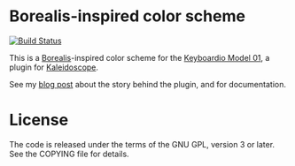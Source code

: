 # Borealis-inspired color scheme

[![Build Status][travis:image]][travis:status]

 [travis:image]: https://travis-ci.org/algernon/Kaleidoscope-LEDEffect-Borealis.svg?branch=master
 [travis:status]: https://travis-ci.org/algernon/Kaleidoscope-LEDEffect-Borealis

This is a [Borealis][borealis]-inspired color scheme for
the [Keyboardio Model 01][m01], a plugin for [Kaleidoscope][firmware].

See my [blog post][asylum:borealis] about the story behind the plugin, and for
documentation.

 [m01]: https://shop.keyboard.io/
 [firmware]: https://github.com/Keyboardio/Kaleidoscope
 [borealis]: http://pimpmykeyboard.com/dsa-borealis-keyset/
 [asylum:borealis]: https://asylum.madhouse-project.org/blog/2016/12/09/Akela/#borealis

License
=======

The code is released under the terms of the GNU GPL, version 3 or later. See the
COPYING file for details.
